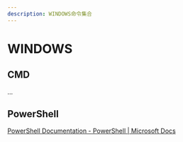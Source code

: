 ```yaml
---
description: WINDOWS命令集合
---
```


# WINDOWS

## CMD

...

## PowerShell

[PowerShell Documentation - PowerShell | Microsoft Docs](https://docs.microsoft.com/zh-cn/powershell/)
